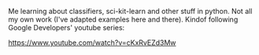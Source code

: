 Me learning about classifiers, sci-kit-learn and other stuff in python. Not all my own work (I've adapted examples here and there).
Kindof following Google Developers' youtube series: 

https://www.youtube.com/watch?v=cKxRvEZd3Mw

